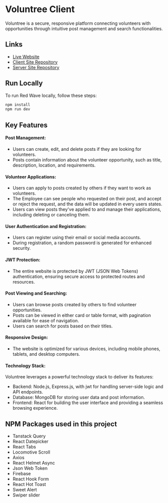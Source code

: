 # Voluntree Client

Voluntree is a secure, responsive platform connecting volunteers with opportunities through intuitive post management and search functionalities.

## Links

- [Live Website]([https://red-wave.netlify.app/](https://voluntree-go.netlify.app/))
- [Client Site Repository](https://github.com/abdul-muhaimin-toha/Voluntree-Client)
- [Server Site Repository](https://github.com/abdul-muhaimin-toha/Voluntree-Server)

## Run Locally

To run Red Wave locally, follow these steps:

```sh
npm install
npm run dev
```

## Key Features

#### Post Management:

- Users can create, edit, and delete posts if they are looking for volunteers.
- Posts contain information about the volunteer opportunity, such as title, description, location, and requirements.

#### Volunteer Applications:

- Users can apply to posts created by others if they want to work as volunteers.
- The Employee can see people who requested on their post, and accept or reject the request, and the data will be updated in every users states.
- Users can view posts they've applied to and manage their applications, including deleting or canceling them.

#### User Authentication and Registration:

- Users can register using their email or social media accounts.
- During registration, a random password is generated for enhanced security.

#### JWT Protection:

- The entire website is protected by JWT (JSON Web Tokens) authentication, ensuring secure access to protected routes and resources.

#### Post Viewing and Searching:

- Users can browse posts created by others to find volunteer opportunities.
- Posts can be viewed in either card or table format, with pagination available for ease of navigation.
- Users can search for posts based on their titles.

#### Responsive Design:

- The website is optimized for various devices, including mobile phones, tablets, and desktop computers.

#### Technology Stack:

Voluntree leverages a powerful technology stack to deliver its features:

- Backend: Node.js, Express.js, with jwt for handling server-side logic and API endpoints.
- Database: MongoDB for storing user data and post information.
- Frontend: React for building the user interface and providing a seamless browsing experience.

## NPM Packages used in this project

- Tanstack Query
- React Datepicker
- React Tabs
- Locomotive Scroll
- Axios
- React Helmet Async
- Json Web Token
- Firebase
- React Hook Form
- React Hot Toast
- Sweet Alert
- Swiper slider
